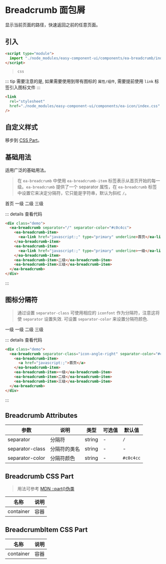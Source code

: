 <script setup>
import { onMounted } from 'vue'

onMounted(() => {
    import('./index.scss')

    import('../components/ea-breadcrumb/index.js')
    import('../components/ea-link/index.js')
})
</script>

# Breadcrumb 面包屑

显示当前页面的路径，快速返回之前的任意页面。

## 引入

```html
<script type="module">
  import "./node_modules/easy-component-ui/components/ea-breadcrumb/index.js";
</script>
```

> `css`

::: tip
需要注意的是, 如果需要使用到带有图标的 `属性/组件`, 需要提前使用 `link` 标签引入图标文件
:::

```html
<link
  rel="stylesheet"
  href="./node_modules/easy-component-ui/components/ea-icon/index.css"
/>
```

## 自定义样式

移步到 [CSS Part](#breadcrumb-css-part)。

## 基础用法

适用广泛的基础用法。

> 在 `ea-breadcrumb` 中使用 `ea-breadcrumb-item` 标签表示从首页开始的每一级。`ea-breadcrumb` 提供了一个 separator 属性，在 `ea-breadcrumb` 标签中设置它来决定分隔符，它只能是字符串，默认为斜杠 `/`。

<!-- -------- 1. 基础用法 --------  -->
<!-- #region  -->
<div class="demo">
    <ea-breadcrumb separator="/" separator-color="#c0c4cc">
        <ea-breadcrumb-item>
          <ea-link href="javascript:;" type="primary" underline>首页</ea-link>
        </ea-breadcrumb-item>
        <ea-breadcrumb-item>
          <ea-link href="javascript:;" type="primary" underline>一级</ea-link>
        </ea-breadcrumb-item>
        <ea-breadcrumb-item>二级</ea-breadcrumb-item>
        <ea-breadcrumb-item>三级</ea-breadcrumb-item>
    </ea-breadcrumb>
</div>
<!-- #endregion  -->
<!-- -------------------  -->

::: details 查看代码

```html
<div class="demo">
  <ea-breadcrumb separator="/" separator-color="#c0c4cc">
    <ea-breadcrumb-item>
      <ea-link href="javascript:;" type="primary" underline>首页</ea-link>
    </ea-breadcrumb-item>
    <ea-breadcrumb-item>
      <ea-link href="javascript:;" type="primary" underline>一级</ea-link>
    </ea-breadcrumb-item>
    <ea-breadcrumb-item>二级</ea-breadcrumb-item>
    <ea-breadcrumb-item>三级</ea-breadcrumb-item>
  </ea-breadcrumb>
</div>
```

:::

## 图标分隔符

> 通过设置 `separator-class` 可使用相应的 `iconfont` 作为分隔符，注意这将使 `separator` 设置失效. 可设置 `separator-color` 来设置分隔符颜色.

<!-- -------- 2. 图标分隔符 --------  -->
<!-- #region  -->
<div class="demo">
    <ea-breadcrumb separator-class="icon-angle-right" separator-color="#c0c4cc">
        <ea-breadcrumb-item>
          <ea-link href="javascript:;" type="primary" underline>一级</ea-link>
        </ea-breadcrumb-item>
        <ea-breadcrumb-item>一级</ea-breadcrumb-item>
        <ea-breadcrumb-item>二级</ea-breadcrumb-item>
        <ea-breadcrumb-item>三级</ea-breadcrumb-item>
    </ea-breadcrumb>
</div>
<!-- #endregion  -->
<!-- -------------------  -->

::: details 查看代码

```html
<div class="demo">
  <ea-breadcrumb separator-class="icon-angle-right" separator-color="#c0c4cc">
    <ea-breadcrumb-item>
      <a href="javascript:;">首页</a>
    </ea-breadcrumb-item>
    <ea-breadcrumb-item>一级</ea-breadcrumb-item>
    <ea-breadcrumb-item>二级</ea-breadcrumb-item>
    <ea-breadcrumb-item>三级</ea-breadcrumb-item>
  </ea-breadcrumb>
</div>
```

:::

## Breadcrumb Attributes

| 参数            | 说明         | 类型   | 可选值 | 默认值    |
| --------------- | ------------ | ------ | ------ | --------- |
| separator       | 分隔符       | string | -      | `/`       |
| separator-class | 分隔符的类名 | string | -      | -         |
| separator-color | 分隔符颜色   | string | -      | `#c0c4cc` |

## Breadcrumb CSS Part

> 用法可参考 [MDN ::part()伪类](https://developer.mozilla.org/zh-CN/docs/Web/CSS/::part)

| 名称      | 说明 |
| --------- | ---- |
| container | 容器 |

## BreadcrumbItem CSS Part

| 名称      | 说明 |
| --------- | ---- |
| container | 容器 |

